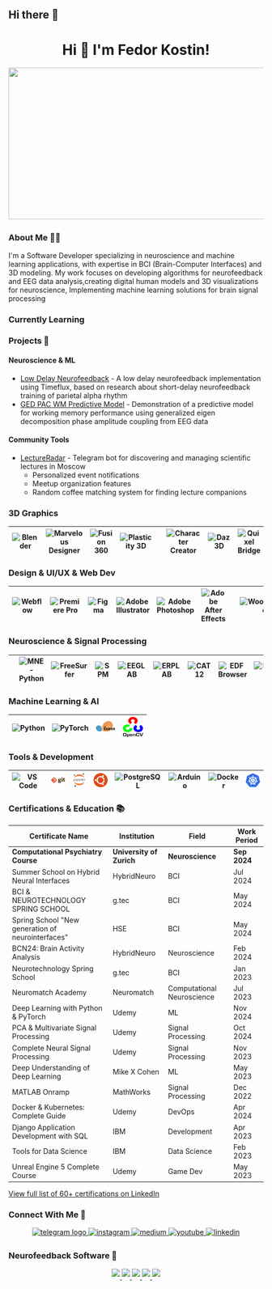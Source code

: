 ## Hi there 👋
<h1 align="center">Hi 👋 I'm Fedor Kostin!</h1>

<div align="center">
  <img height="300" width="600" src="https://user-images.githubusercontent.com/74038190/225813708-98b745f2-7d22-48cf-9150-083f1b00d6c9.gif"  />
</div>

### About Me 👨‍💻
I'm a Software Developer specializing in neuroscience and machine learning applications, with expertise in BCI (Brain-Computer Interfaces) and 3D modeling. My work focuses on developing algorithms for neurofeedback and EEG data analysis,creating digital human models and 3D visualizations for neuroscience, Implementing machine learning solutions for brain signal processing
### Currently Learning


### Projects 🚀

#### Neuroscience & ML
- [Low Delay Neurofeedback](https://github.com/zavesone/lowdelay_neurofeedback_timeflux) - A low delay neurofeedback implementation using Timeflux, based on research about short-delay neurofeedback training of parietal alpha rhythm
- [GED PAC WM Predictive Model](https://github.com/zavesone/GED_PAC_WM_PREDICTIVE_MODEL) - Demonstration of a predictive model for working memory performance using generalized eigen decomposition phase amplitude coupling from EEG data

#### Community Tools
- [LectureRadar](https://github.com/zavesone/LectureRadar) - Telegram bot for discovering and managing scientific lectures in Moscow
  - Personalized event notifications
  - Meetup organization features
  - Random coffee matching system for finding lecture companions
### 3D Graphics
<img title="Blender" alt="Blender" width="40px" src="https://e7.pngegg.com/pngimages/770/966/png-clipart-blender-computer-icons-rendering-blender-3d-computer-graphics-text-thumbnail.png" />|<img title="Marvelous Designer" alt="Marvelous Designer" width="40px" src="https://www.cybermania.ws/wp-content/uploads/MarvelousDesigner.png" />|<img title="Fusion 360" alt="Fusion 360" width="40px" src="https://encrypted-tbn0.gstatic.com/images?q=tbn:ANd9GcQN2yxzG0JIBVseZxj_txANPm613q0glC7gmA&s" />|<img title="Plasticity 3D" alt="Plasticity 3D" width="40px" src="https://www.plasticity.xyz/_next/image?url=%2F_next%2Fstatic%2Fmedia%2Ficon_256x256.09a58ec3.png&w=640&q=75" />|<img title="Unreal Engine" alt="Unreal Engine" width="40px" src="https://raw.githubusercontent.com/github/explore/master/topics/unreal-engine/unreal-engine.png" />|<img title="Character Creator" alt="Character Creator" width="40px" src="https://encrypted-tbn0.gstatic.com/images?q=tbn:ANd9GcTMujCNXoTCb3iEf71DNy4JGIRaAUV4Oj9WjzWrkxyx41WPpvah3k3yuxhMOKhN7e2BCeM&usqp=CAU" />|<img title="Daz3D" alt="Daz3D" width="40px" src="https://encrypted-tbn0.gstatic.com/images?q=tbn:ANd9GcTG6Vebr1sdw1COR2N5bZGLZHUCHYzfKWNQGA&s" />|<img title="Quixel Bridge" alt="Quixel Bridge" width="40px" src="https://logosandtypes.com/wp-content/uploads/2020/08/quixel.png" />|<img title="Marmoset Toolbag" alt="Marmoset Toolbag" width="40px" src="https://marmoset.co/wp-content/uploads/2016/11/marmoset_logos.png" />|<img title="Substance Painter" alt="Substance Painter" width="40px" src="https://cdn.worldvectorlogo.com/logos/substance-painter.svg" />|<img title="Substance Designer" alt="Substance Designer" width="40px" src="https://cdn.worldvectorlogo.com/logos/substance-designer.svg" />
|--|--|--|--|--|--|--|--|--|--|--|

### Design & UI/UX & Web Dev
<img title="Webflow" alt="Webflow" width="40px" src="https://encrypted-tbn0.gstatic.com/images?q=tbn:ANd9GcSn084NFbQzbGskEWG966ifl9UB8eFqtmxxfQ&s" />|<img title="Adobe Premiere Pro" alt="Premiere Pro" width="40px" src="https://profilinator.rishav.dev/skills-assets/adobepremierepro.png" />|<img title="Figma" alt="Figma" width="40px" src="https://profilinator.rishav.dev/skills-assets/figma-icon.svg" />|<img title="Adobe Illustrator" alt="Adobe Illustrator" width="40px" src="https://profilinator.rishav.dev/skills-assets/adobe_illustrator-icon.svg" />|<img title="Adobe Photoshop" alt="Adobe Photoshop" width="40px" src="https://profilinator.rishav.dev/skills-assets/photoshop-plain.svg" />|<img title="Adobe After Effects" alt="Adobe After Effects" width="40px" src="https://profilinator.rishav.dev/skills-assets/aftereffects.png" />|<img title="WordPress" alt="WordPress" width="40px" src="https://raw.githubusercontent.com/github/explore/master/topics/wordpress/wordpress.png" />|<img title="WooCommerce" alt="WooCommerce" width="40px" src="https://profilinator.rishav.dev/skills-assets/woocommerce.png" />|<img title="Elementor" alt="Elementor" width="40px" src="https://e7.pngegg.com/pngimages/253/553/png-clipart-elementor-logo-thumbnail-tech-companies-thumbnail.png" />
|--|--|--|--|--|--|--|--|--|

### Neuroscience & Signal Processing
<img title="MATLAB" alt="MATLAB" width="40px" src="https://raw.githubusercontent.com/github/explore/master/topics/matlab/matlab.png" />|<img title="MNE-Python" alt="MNE-Python" width="40px" src="https://mne.tools/stable/_static/mne_logo.svg" />|<img title="FreeSurfer" alt="FreeSurfer" width="40px" src="https://nmmitools.org/wp-content/uploads/2019/05/freesurfer-logo.png" />|<img title="SPM" alt="SPM" width="40px" src="https://www.fil.ion.ucl.ac.uk/spm/images/spm12.png" />|<img title="EEGLAB" alt="EEGLAB" width="40px" src="https://yt3.googleusercontent.com/ytc/AIdro_lYY3SG7hkqYHP9toMys-WXbxR1LIaj6H3qZkoisQIZMQ=s160-c-k-c0x00ffffff-no-rj" />|<img title="ERPLAB" alt="ERPLAB" width="40px" src="https://encrypted-tbn0.gstatic.com/images?q=tbn:ANd9GcR6CHNedDGueM-KtLUC-epPnIdJiyQlVJ7rpy37XBm-et20DlA4" />|<img title="CAT12" alt="CAT12" width="40px" src="https://neuro-jena.github.io/favicon.ico" />|<img title="EDF Browser" alt="EDF Browser" width="40px" src="https://edfbrowser.software.informer.com/favicon.ico" />|<img title="BrainStorm" alt="BrainStorm" width="40px" src="https://encrypted-tbn0.gstatic.com/images?q=tbn:ANd9GcSAxnBAOx26N3HLbhakNHr3iwFXp0C0qBmJG_N0tgjqKISODURkEO0-Jey6Zy_cMNZDJEk&usqp=CAU" />
|--|--|--|--|--|--|--|--|--|

### Machine Learning & AI
<img title="Python" alt="Python" width="40px" src="https://skillicons.dev/icons?i=py" />|<img title="PyTorch" alt="PyTorch" width="40px" src="https://skillicons.dev/icons?i=pytorch" />|<img title="Scikit-Learn" alt="Scikit Learn" width="40px" src="https://raw.githubusercontent.com/github/explore/master/topics/scikit-learn/scikit-learn.png" />|<img title="OpenCV" alt="OpenCV" width="40px" src="https://raw.githubusercontent.com/github/explore/master/topics/opencv/opencv.png" />
|--|--|--|--|


### Tools & Development
<img title="VS Code" alt="VS Code" width="40px" src="https://img.icons8.com/fluent/48/000000/visual-studio-code-2019.png" />|<img title="git" alt="git" width="40px" src="https://raw.githubusercontent.com/github/explore/master/topics/git/git.png" />|<img title="Jupyter Notebook" alt="Jupyter" width="40px" src="https://raw.githubusercontent.com/github/explore/master/topics/jupyter-notebook/jupyter-notebook.png" />|<img title="Ubuntu" alt="Ubuntu" width="40px" src="https://raw.githubusercontent.com/github/explore/master/topics/ubuntu/ubuntu.png" />|<img title="PostgreSQL" alt="PostgreSQL" width="40px" src="https://skillicons.dev/icons?i=postgres" />|<img title="Arduino" alt="Arduino" width="40px" src="https://profilinator.rishav.dev/skills-assets/arduino.png" />|<img title="Docker" alt="Docker" width="40px" src="https://skillicons.dev/icons?i=docker" />|<img title="Kubernetes" alt="Kubernetes" width="40px" src="https://raw.githubusercontent.com/github/explore/main/topics/kubernetes/kubernetes.png" />
|--|--|--|--|--|--|--|--|

### Certifications & Education 📚
| Certificate Name                                 | Institution              | Field                        | Work Period     |
| ---------------------------------------------    | -----------------------  | ---------------------------- | --------------- |
| **Computational Psychiatry Course**              | **University of Zurich** | **Neuroscience**             | **Sep 2024**    |
| Summer School on Hybrid Neural Interfaces        | HybridNeuro              | BCI                          | Jul 2024        |
| BCI & NEUROTECHNOLOGY SPRING SCHOOL              | g.tec                    | BCI                          | May 2024        |
| Spring School "New generation of neurointerfaces"| HSE                      | BCI                          | May 2024        |
| BCN24: Brain Activity Analysis                   | HybridNeuro              | Neuroscience                 | Feb 2024        |
| Neurotechnology Spring School                    | g.tec                    | BCI                          | Jan 2023        |
| Neuromatch Academy                              | Neuromatch              | Computational Neuroscience    | Jul 2023        |
| Deep Learning with Python & PyTorch              | Udemy                    | ML                           | Nov 2024        |
| PCA & Multivariate Signal Processing             | Udemy                    | Signal Processing            | Oct 2024        |
| Complete Neural Signal Processing                | Udemy                    | Signal Processing            | Nov 2023        |
| Deep Understanding of Deep Learning              | Mike X Cohen             | ML                           | May 2023        |
| MATLAB Onramp                                    | MathWorks                | Signal Processing            | Dec 2022        |
| Docker & Kubernetes: Complete Guide              | Udemy                    | DevOps                       | Apr 2024        |
| Django Application Development with SQL          | IBM                      | Development                  | Apr 2023        |
| Tools for Data Science                           | IBM                      | Data Science                 | Feb 2023        |
| Unreal Engine 5 Complete Course                  | Udemy                    | Game Dev                     | May 2023        |

[View full list of 60+ certifications on LinkedIn](https://www.linkedin.com/in/fedor-kostin-611525228/details/certifications/)

### Connect With Me 🤝
<div align="center">
  <a href="https://t.me/mr_zaves" target="_blank">
    <img src="https://img.shields.io/static/v1?message=Telegram&logo=telegram&label=&color=2CA5E0&logoColor=white&labelColor=&style=for-the-badge" height="28" alt="telegram logo" style="margin-bottom: 5px;" />
  </a>
  <a href="https://instagram.com/mr.zaves/" target="_blank">
    <img src=https://img.shields.io/badge/instagram-%23000000.svg?&style=for-the-badge&logo=instagram&logoColor=white alt=instagram height="28" style="margin-bottom: 5px;" />
  </a>
  <a href="https://medium.com/@fedor3016" target="_blank">
    <img src=https://img.shields.io/badge/medium-%23292929.svg?&style=for-the-badge&logo=medium&logoColor=white alt=medium height="28" style="margin-bottom: 5px;" />
  </a>
  <a href="https://www.youtube.com/@FedorKostin-qo6nj" target="_blank">
    <img src=https://img.shields.io/badge/youtube-%23EE4831.svg?&style=for-the-badge&logo=youtube&logoColor=white alt=youtube height="28" style="margin-bottom: 5px;" />
  </a>
  <a href="https://www.linkedin.com/in/fedor-kostin-611525228/" target="_blank">
    <img src=https://img.shields.io/badge/linkedin-%231E77B5.svg?&style=for-the-badge&logo=linkedin&logoColor=white alt=linkedin height="28" style="margin-bottom: 5px;" />
  </a>
</div>

### Neurofeedback Software 🧠
<div align="center">
  <a href="http://openvibe.inria.fr/" target="_blank">
    <img src="https://img.shields.io/badge/OpenViBE-4A154B?style=for-the-badge" height="28" style="margin-bottom: 5px;" />
  </a>
  <a href="https://timeflux.io" target="_blank">
    <img src="https://img.shields.io/badge/Timeflux-FF6B6B?style=for-the-badge" height="28" style="margin-bottom: 5px;" />
  </a>
  <a href="https://nflab.ca/" target="_blank">
    <img src="https://img.shields.io/badge/NFLab-00ADD8?style=for-the-badge" height="28" style="margin-bottom: 5px;" />
  </a>
  <a href="https://www.neuromoresoft.com/" target="_blank">
    <img src="https://img.shields.io/badge/Neuromore%20Studio-5C2D91?style=for-the-badge" height="28" style="margin-bottom: 5px;" />
  </a>
  <a href="https://neurofeedbacklab.com/" target="_blank">
    <img src="https://img.shields.io/badge/NeurofeedbackLab-2C8EBB?style=for-the-badge" height="28" style="margin-bottom: 5px;" />
  </a>
</div>


<!--
**zavesone/zavesone** is a ✨ _special_ ✨ repository because its `README.md` (this file) appears on your GitHub profile.
